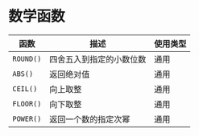 # 数学函数

| 函数             | 描述                                       | 使用类型                             |
|------------------|--------------------------------------------|--------------------------------------|
| `ROUND()`        | 四舍五入到指定的小数位数                   | 通用                                 |
| `ABS()`          | 返回绝对值                                 | 通用                                 |
| `CEIL()`         | 向上取整                                   | 通用                                 |
| `FLOOR()`        | 向下取整                                   | 通用                                 |
| `POWER()`        | 返回一个数的指定次幂                       | 通用                                 |
